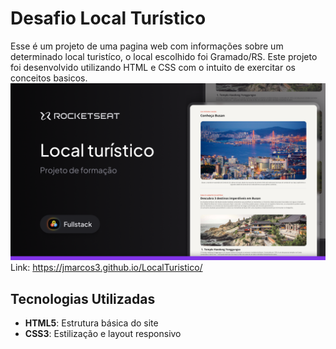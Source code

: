 # Desafio Local Turístico

Esse é um projeto de uma pagina web com informações sobre um determinado local turistíco, o local escolhido foi Gramado/RS. Este projeto foi desenvolvido utilizando HTML e CSS com o intuito de exercitar os conceitos basicos.
![Projeto](.github/preview.png)
Link: https://jmarcos3.github.io/LocalTuristico/

## Tecnologias Utilizadas

- **HTML5**: Estrutura básica do site
- **CSS3**: Estilização e layout responsivo
